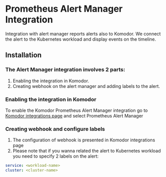 # Prometheus Alert Manager Integration

Integration with alert manager reports alerts also to Komodor. We connect the alert to the Kubernetes workload and display events on the timeline.

## Installation

### The Alert Manager integration involves 2 parts:

1. Enabling the integration in Komodor.
2. Creating webhook on the alert manager and adding labels to the alert.

### Enabling the integration in Komodor

To enable the Komodor Prometheus Alert Manager integration go to [Komodor integrations page](https://app.komodor.com/main/integration) and select Prometheus Alert Manager

### Creating webhook and configure labels

1. The configuration of webhook is presented in Komodor integrations page
2. Please note that if you wanna related the alert to Kubernetes workload you need to specify 2 labels on the alert:

```yaml
service: <workload-name>
cluster: <cluster-name>
```
